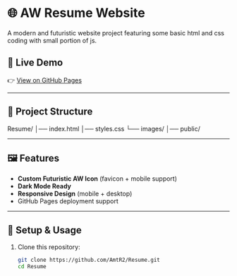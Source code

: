 # 🌐 AW Resume Website

A modern and futuristic website project featuring some basic html and css coding with small portion of js.

## 🚀 Live Demo
👉 [View on GitHub Pages](https://AmtR2.github.io/Resume/)

---

## 📂 Project Structure
Resume/
│── index.html
│── styles.css
└── images/
│── public/


---

## 🖼️ Features
- **Custom Futuristic AW Icon** (favicon + mobile support)
- **Dark Mode Ready**
- **Responsive Design** (mobile + desktop)
- GitHub Pages deployment support

---

## 🔧 Setup & Usage
1. Clone this repository:
   ```bash
   git clone https://github.com/AmtR2/Resume.git
   cd Resume


   
